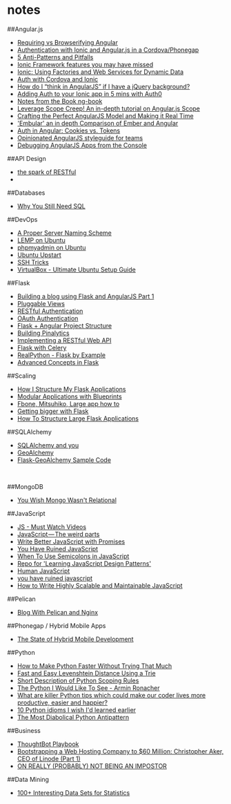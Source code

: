 notes
=====

##Angular.js
 * [Requiring vs Browserifying Angular](http://developer.telerik.com/featured/requiring-vs-browerifying-angular/)
 * [Authentication with Ionic and Angular.js in a Cordova/Phonegap](http://www.kdmooreconsulting.com/blogs/authentication-with-ionic-and-angular-js-in-a-cordovaphonegap-mobile-web-application/)
 * [5 Anti-Patterns and Pitfalls](http://nathanleclaire.com/blog/2014/04/19/5-angularjs-antipatterns-and-pitfalls/)
 * [Ionic Framework features you may have missed](http://julienrenaux.fr/2014/05/09/ionic-framework-features-you-may-have-missed/)
 * [Ionic: Using Factories and Web Services for Dynamic Data](http://mcgivery.com/ionic-using-factories-and-web-services-for-dynamic-data/)
 * [Auth with Cordova and Ionic](http://www.kdmooreconsulting.com/blogs/authentication-with-ionic-and-angular-js-in-a-cordovaphonegap-mobile-web-application/)
 * [How do I “think in AngularJS” if I have a jQuery background?](http://stackoverflow.com/questions/14994391/how-do-i-think-in-angularjs-if-i-have-a-jquery-background)
 * [Adding Auth to your Ionic app in 5 mins with Auth0](http://ionicframework.com/blog/authentication-in-ionic/)
 * [Notes from the Book ng-book](https://gist.github.com/dwayne/8686841)
 * [Leverage Scope Creep! An in-depth tutorial on Angular.js Scope](http://modernweb.com/2014/07/14/leverage-scope-creep-depth-tutorial-angular-js-scope/?utm_source=javascriptweekly&utm_medium=email)
 * [Crafting the Perfect AngularJS Model and Making it Real Time](https://www.youtube.com/watch?v=lHbWRFpbma4)
 * ['Embular' an in depth Comparison of Ember and Angular](http://www.benlesh.com/2014/04/embular-part-1-comparing-ember-and.html)
 * [Auth in Angular: Cookies vs. Tokens](https://auth0.com/blog/2014/01/07/angularjs-authentication-with-cookies-vs-token/)
 * [Opinionated AngularJS styleguide for teams](http://toddmotto.com/opinionated-angular-js-styleguide-for-teams/?utm_source=javascriptweekly&utm_medium=email)
 * [Debugging AngularJS Apps from the Console](http://ionicframework.com/blog/angularjs-console/?utm_source=javascriptweekly&utm_medium=email)

##API Design
 * [the spark of RESTful](http://www.ics.uci.edu/~fielding/pubs/dissertation/top.htm)
 * 
##Databases
 * [Why You Still Need SQL](http://sql.learncodethehardway.org/book/introduction.html)

##DevOps
 * [A Proper Server Naming Scheme](http://mnx.io/blog/a-proper-server-naming-scheme/)
 * [LEMP on Ubuntu](https://www.digitalocean.com/community/tutorials/how-to-install-linux-nginx-mysql-php-lemp-stack-on-ubuntu-14-04)
 * [phpmyadmin on Ubuntu](https://www.digitalocean.com/community/tutorials/how-to-install-and-secure-phpmyadmin-with-nginx-on-an-ubuntu-14-04-server)
 * [Ubuntu Upstart](http://upstart.ubuntu.com/)
 * [SSH Tricks](https://serversforhackers.com/ssh-tricks/)
 * [VirtualBox - Ultimate Ubuntu Setup Guide](http://www.lecloud.net/post/52224625343/the-ultimate-setup-guide-ubuntu-13-04-in)


##Flask
 * [Building a blog using Flask and AngularJS Part 1](http://blog.john.mayonvolcanosoftware.com/building-a-blog-using-flask-and-angularjs-part-1/)
 * [Pluggable Views](http://flask.pocoo.org/docs/0.10/views/)
 * [RESTful Authentication](http://blog.miguelgrinberg.com/post/restful-authentication-with-flask)
 * [OAuth Authentication](http://blog.miguelgrinberg.com/post/oauth-authentication-with-flask)
 * [Flask + Angular Project Structure](http://stackoverflow.com/a/15144980/938865)
 * [Building Pinalytics](http://engineering.pinterest.com/post/104418761649/building-pinalytics-pinterests-data-analytics)
 * [Implementing a RESTful Web API](http://blog.luisrei.com/articles/flaskrest.html)
 * [Flask with Celery](http://blog.miguelgrinberg.com/post/using-celery-with-flask)
 * [RealPython - Flask by Example](https://realpython.com/blog/python/flask-by-example-part-1-project-setup/)
 * [Advanced Concepts in Flask](http://www.syncano.com/advanced-concepts-flask/)


##Scaling
 * [How I Structure My Flask Applications](http://mattupstate.com/python/2013/06/26/how-i-structure-my-flask-applications.html) <br>
 * [Modular Applications with Blueprints](http://flask.pocoo.org/docs/blueprints/##blueprints) <br>
 * [Fbone, Mitsuhiko, Large app how to](https://github.com/mitsuhiko/flask/wiki/Large-app-how-to) <br>
 * [Getting bigger with Flask](http://maximebf.com/blog/2012/11/getting-bigger-with-flask/##.U8S0Oo1dVoj) <br>
 * [How To Structure Large Flask Applications](https://www.digitalocean.com/community/tutorials/how-to-structure-large-flask-applications)<br>

##SQLAlchemy
 * [SQLAlchemy and you](http://lucumr.pocoo.org/2011/7/19/sqlachemy-and-you/)
 * [GeoAlchemy](http://geoalchemy-2.readthedocs.org/en/0.2.4/)
 * [Flask-GeoAlchemy Sample Code](http://stackoverflow.com/questions/4069595/flask-with-geoalchemy-sample-code)
<br>

##MongoDB
 * [You Wish Mongo Wasn't Relational](http://seanhess.github.io/2012/02/01/mongodb_relational.html)


##JavaScript
 * [JS - Must Watch Videos](https://github.com/bolshchikov/js-must-watch)
 * [JavaScript — The weird parts](https://medium.com/@daffl/javascript-the-weird-parts-8ff3da55798e)
 * [Write Better JavaScript with Promises](http://davidwalsh.name/write-javascript-promises)
 * [You Have Ruined JavaScript](http://codeofrob.com/entries/you-have-ruined-javascript.html)
 * [When To Use Semicolons in JavaScript](http://www.choskim.me/when-to-use-semicolons-in-javascript/)
 * [Repo for 'Learning JavaScript Design Patterns'](https://github.com/addyosmani/essential-js-design-patterns)
 * [Human JavaScript](http://read.humanjavascript.com/ch01-introduction.html)
 * [you have ruined javascript](http://codeofrob.com/entries/you-have-ruined-javascript.html)
 * [How to Write Highly Scalable and Maintainable JavaScript](http://www.innoarchitech.com/scalable-maintainable-javascript/)

##Pelican
 * [Blog With Pelican and Nginx](http://michael.lustfield.net/nginx/blog-with-pelican-and-nginx)

##Phonegap / Hybrid Mobile Apps
 * [The State of Hybrid Mobile Development](http://developer.telerik.com/featured/the-state-of-hybrid-mobile-development/)


##Python
 * [How to Make Python Faster Without Trying That Much](http://lukauskas.co.uk/articles/2014/02/12/how-to-make-python-faster-without-trying-that-much/)
 * [Fast and Easy Levenshtein Distance Using a Trie](http://stevehanov.ca/blog/index.php?id=114)
 * [Short Description of Python Scoping Rules](http://stackoverflow.com/questions/291978/short-description-of-python-scoping-rules)
 * [The Python I Would Like To See - Armin Ronacher](http://lucumr.pocoo.org/2014/8/16/the-python-i-would-like-to-see/)
 * [What are killer Python tips which could make our coder lives more productive, easier and happier?](http://www.quora.com/What-are-killer-Python-tips-which-could-make-our-coder-lives-more-productive-easier-and-happier)
 * [10 Python idioms I wish I'd learned earlier](http://prooffreaderplus.blogspot.com/2014/11/top-10-python-idioms-i-wished-id.html?m=1)
 * [The Most Diabolical Python Antipattern](https://realpython.com/blog/python/the-most-diabolical-python-antipattern/)


##Business
 * [ThoughtBot Playbook](http://playbook.thoughtbot.com/)
 * [Bootstrapping a Web Hosting Company to $60 Million: Christopher Aker, CEO of Linode (Part 1)](http://www.sramanamitra.com/2014/07/08/bootstrapping-a-web-hosting-company-to-60-million-christopher-aker-ceo-of-linode-part-1/?utm_source=feedburner&utm_medium=feed&utm_campaign=Feed%3A+sramanamitra+%28Sramana+Mitra+on+Strategy%29)
 * [ON REALLY (PROBABLY) NOT BEING AN IMPOSTOR](http://beero.ps/2014/12/28/on-really-probably-not-being-an-impostor/)

##Data Mining
 * [100+ Interesting Data Sets for Statistics](http://rs.io/100-interesting-data-sets-for-statistics/)
